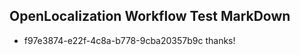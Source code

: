 ## OpenLocalization Workflow Test MarkDown
* f97e3874-e22f-4c8a-b778-9cba20357b9c thanks!

<!--HONumber=Sep16_HO1-->


